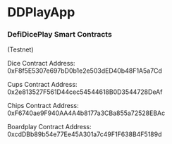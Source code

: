 # DDPlayApp
### DefiDicePlay Smart Contracts

 (Testnet)

Dice Contract Address: 0xF8f5E5307e697bD0b1e2e503dED40b48F1A5a7Cd

Cups Contract Address: 0x2e813527F561D44cec54544618B0D3544728DeAf

Chips Contract Address: 0xF6740ae9F940AA4A4b8177a3CBa855a72528EBAc

Boardplay Contract Address: 0xcdDBb89b54e77Ee45A301a7c49F1F638B4F5189d
